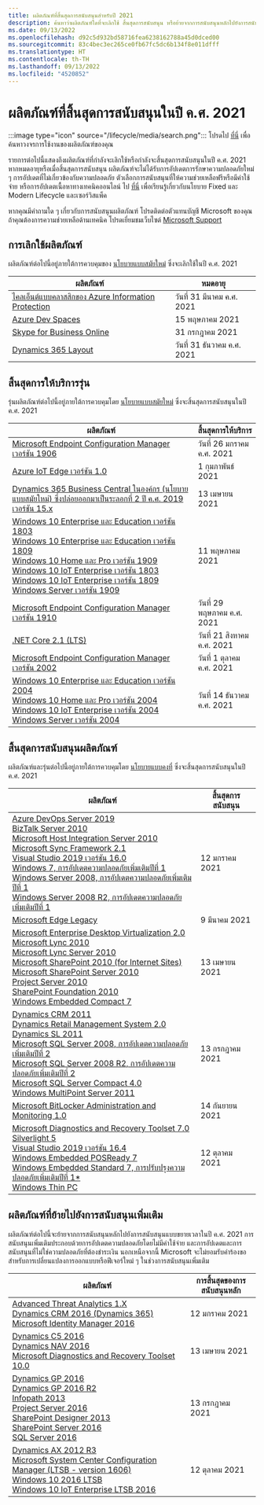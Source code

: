 ```yaml
---
title: ผลิตภัณฑ์ที่สิ้นสุดการสนับสนุนสำหรับปี 2021
description: ค้นหาว่าผลิตภัณฑ์ใดที่จะเลิกใช้ สิ้นสุดการสนับสนุน หรือย้ายจากการสนับสนุนหลักไปยังการสนับสนุนแบบขยายเวลาในปี ค.ศ. 2021
ms.date: 09/13/2022
ms.openlocfilehash: d92c5d932bd58716fea6238162788a45d0dced00
ms.sourcegitcommit: 83c4bec3ec265ce0fb67fc5dc6b134f8e011dfff
ms.translationtype: HT
ms.contentlocale: th-TH
ms.lasthandoff: 09/13/2022
ms.locfileid: "4520852"
---
```

# <a name="products-ending-support-in-2021"></a>ผลิตภัณฑ์ที่สิ้นสุดการสนับสนุนในปี ค.ศ. 2021

:::image type="icon" source="/lifecycle/media/search.png":::
โปรดไป [ที่นี่](/lifecycle/products/) เพื่อค้นหาวงจรการใช้งานของผลิตภัณฑ์ของคุณ

รายการต่อไปนี้แสดงถึงผลิตภัณฑ์ที่กำลังจะเลิกใช้หรือกำลังจะสิ้นสุดการสนับสนุนในปี ค.ศ. 2021 หากหมดอายุหรือเมื่อสิ้นสุดการสนับสนุน ผลิตภัณฑ์จะไม่ได้รับการอัปเดตการรักษาความปลอดภัยใหม่ ๆ การอัปเดตที่ไม่เกี่ยวข้องกับความปลอดภัย ตัวเลือกการสนับสนุนที่ให้ความช่วยเหลือฟรีหรือมีค่าใช้จ่าย หรือการอัปเดตเนื้อหาทางเทคนิคออนไลน์ ไป [ที่นี่](/lifecycle/overview/product-end-of-support-overview) เพื่อเรียนรู้เกี่ยวกับนโยบาย Fixed และ Modern Lifecycle และเซอร์วิสแพ็ค

หากคุณมีคำถามใด ๆ เกี่ยวกับการสนับสนุนผลิตภัณฑ์ โปรดติดต่อตัวแทนบัญชี Microsoft ของคุณ ถ้าคุณต้องการความช่วยเหลือด้านเทคนิค โปรดเยี่ยมชมเว็บไซต์ [Microsoft Support](https://support.microsoft.com/contactus/?ws=support)

## <a name="product-retirements"></a>การเลิกใช้ผลิตภัณฑ์

ผลิตภัณฑ์ต่อไปนี้อยู่ภายใต้การควบคุมของ [นโยบายแบบสมัยใหม่](/lifecycle/policies/modern) ซึ่งจะเลิกใช้ในปี ค.ศ. 2021

| ผลิตภัณฑ์ | หมดอายุ |
| --- | --- |
| [ไคลเอ็นต์แบบคลาสสิกของ Azure Information Protection](/lifecycle/products/azure-information-protection-classic-client?branch=live)<br> | วันที่ 31 มีนาคม ค.ศ. 2021 |
| [Azure Dev Spaces](/lifecycle/products/azure-dev-spaces?branch=live)<br> | 15 พฤษภาคม 2021 |
| [Skype for Business Online](/lifecycle/products/skype-for-business-online?branch=live)<br> | 31 กรกฎาคม 2021 |
| [Dynamics 365 Layout](/lifecycle/products/dynamics-365-layout?branch=live)<br> | วันที่ 31 ธันวาคม ค.ศ. 2021 |


## <a name="release-end-of-servicing"></a>สิ้นสุดการให้บริการรุ่น

รุ่นผลิตภัณฑ์ต่อไปนี้อยู่ภายใต้การควบคุมโดย [นโยบายแบบสมัยใหม่](/lifecycle/policies/modern) ซึ่งจะสิ้นสุดการสนับสนุนในปี ค.ศ. 2021

| ผลิตภัณฑ์ | สิ้นสุดการให้บริการ |
| --- | --- |
| [Microsoft Endpoint Configuration Manager เวอร์ชัน 1906](/lifecycle/products/microsoft-endpoint-configuration-manager?branch=live)<br> | วันที่ 26 มกราคม ค.ศ. 2021 |
| [Azure IoT Edge เวอร์ชัน 1.0](/lifecycle/products/azure-iot-edge?branch=live)<br> | 1 กุมภาพันธ์ 2021 |
| [Dynamics 365 Business Central ในองค์กร (นโยบายแบบสมัยใหม่) ซึ่งปล่อยออกมาเป็นระลอกที่ 2 ปี ค.ศ. 2019 เวอร์ชัน 15.x](/lifecycle/products/dynamics-365-business-central-onpremises-modern-policy?branch=live)<br> | 13 เมษายน 2021 |
| [Windows 10 Enterprise และ Education เวอร์ชัน 1803](/lifecycle/products/windows-10-enterprise-and-education?branch=live)<br>[Windows 10 Enterprise และ Education เวอร์ชัน 1809](/lifecycle/products/windows-10-enterprise-and-education?branch=live)<br>[Windows 10 Home และ Pro เวอร์ชัน 1909](/lifecycle/products/windows-10-home-and-pro?branch=live)<br>[Windows 10 IoT Enterprise เวอร์ชัน 1803](/lifecycle/products/windows-10-iot-enterprise?branch=live)<br>[Windows 10 IoT Enterprise เวอร์ชัน 1809](/lifecycle/products/windows-10-iot-enterprise?branch=live)<br>[Windows Server เวอร์ชัน 1909](/lifecycle/products/windows-server?branch=live)<br> | 11 พฤษภาคม 2021 |
| [Microsoft Endpoint Configuration Manager เวอร์ชัน 1910](/lifecycle/products/microsoft-endpoint-configuration-manager?branch=live)<br> | วันที่ 29 พฤษภาคม ค.ศ. 2021 |
| [.NET Core 2.1 (LTS)](/lifecycle/products/microsoft-net-and-net-core?branch=live)<br> | วันที่ 21 สิงหาคม ค.ศ. 2021 |
| [Microsoft Endpoint Configuration Manager เวอร์ชัน 2002](/lifecycle/products/microsoft-endpoint-configuration-manager?branch=live)<br> | วันที่ 1 ตุลาคม ค.ศ. 2021 |
| [Windows 10 Enterprise และ Education เวอร์ชัน 2004](/lifecycle/products/windows-10-enterprise-and-education?branch=live)<br>[Windows 10 Home และ Pro เวอร์ชัน 2004](/lifecycle/products/windows-10-home-and-pro?branch=live)<br>[Windows 10 IoT Enterprise เวอร์ชัน 2004](/lifecycle/products/windows-10-iot-enterprise?branch=live)<br>[Windows Server เวอร์ชัน 2004](/lifecycle/products/windows-server?branch=live)<br> | วันที่ 14 ธันวาคม ค.ศ. 2021 |


## <a name="products-reaching-end-of-support"></a>สิ้นสุดการสนับสนุนผลิตภัณฑ์

ผลิตภัณฑ์และรุ่นต่อไปนี้อยู่ภายใต้การควบคุมโดย [นโยบายแบบคงที่](/lifecycle/policies/fixed) ซึ่งจะสิ้นสุดการสนับสนุนในปี ค.ศ. 2021

| ผลิตภัณฑ์ | สิ้นสุดการสนับสนุน |
| --- | --- |
| [Azure DevOps Server 2019](/lifecycle/products/azure-devops-server-2019?branch=live)<br>[BizTalk Server 2010](/lifecycle/products/biztalk-server-2010?branch=live)<br>[Microsoft Host Integration Server 2010](/lifecycle/products/microsoft-host-integration-server-2010?branch=live)<br>[Microsoft Sync Framework 2.1](/lifecycle/products/microsoft-sync-framework-21?branch=live)<br>[Visual Studio 2019 เวอร์ชัน 16.0](/lifecycle/products/visual-studio-2019?branch=live)<br>[Windows 7, การอัปเดตความปลอดภัยเพิ่มเติมปีที่ 1](/lifecycle/products/windows-7?branch=live)<br>[Windows Server 2008, การอัปเดตความปลอดภัยเพิ่มเติมปีที่ 1](/lifecycle/products/windows-server-2008?branch=live)<br>[Windows Server 2008 R2, การอัปเดตความปลอดภัยเพิ่มเติมปีที่ 1](/lifecycle/products/windows-server-2008-r2?branch=live)<br> | 12 มกราคม 2021 |
| [Microsoft Edge Legacy](/lifecycle/products/microsoft-edge-legacy?branch=live)<br> | 9 มีนาคม 2021 |
| [Microsoft Enterprise Desktop Virtualization 2.0](/lifecycle/products/microsoft-enterprise-desktop-virtualization-20?branch=live)<br>[Microsoft Lync 2010](/lifecycle/products/microsoft-lync-2010?branch=live)<br>[Microsoft Lync Server 2010](/lifecycle/products/microsoft-lync-server-2010?branch=live)<br>[Microsoft SharePoint 2010 (for Internet Sites)](/lifecycle/products/microsoft-sharepoint-2010?branch=live)<br>[Microsoft SharePoint Server 2010](/lifecycle/products/microsoft-sharepoint-server-2010?branch=live)<br>[Project Server 2010](/lifecycle/products/project-server-2010?branch=live)<br>[SharePoint Foundation 2010](/lifecycle/products/sharepoint-foundation-2010?branch=live)<br>[Windows Embedded Compact 7](/lifecycle/products/windows-embedded-compact-7?branch=live)<br> | 13 เมษายน 2021 |
| [Dynamics CRM 2011](/lifecycle/products/dynamics-crm-2011?branch=live)<br>[Dynamics Retail Management System 2.0](/lifecycle/products/dynamics-retail-management-system-20?branch=live)<br>[Dynamics SL 2011](/lifecycle/products/dynamics-sl-2011?branch=live)<br>[Microsoft SQL Server 2008, การอัปเดตความปลอดภัยเพิ่มเติมปีที่ 2](/lifecycle/products/microsoft-sql-server-2008?branch=live)<br>[Microsoft SQL Server 2008 R2, การอัปเดตความปลอดภัยเพิ่มเติมปีที่ 2](/lifecycle/products/microsoft-sql-server-2008-r2?branch=live)<br>[Microsoft SQL Server Compact 4.0](/lifecycle/products/microsoft-sql-server-compact-40?branch=live)<br>[Windows MultiPoint Server 2011](/lifecycle/products/windows-multipoint-server-2011?branch=live)<br> | 13 กรกฎาคม 2021 |
| [Microsoft BitLocker Administration and Monitoring 1.0](/lifecycle/products/microsoft-bitlocker-administration-and-monitoring-10?branch=live)<br> | 14 กันยายน 2021 |
| [Microsoft Diagnostics and Recovery Toolset 7.0](/lifecycle/products/microsoft-diagnostics-and-recovery-toolset-70?branch=live)<br>[Silverlight 5](/lifecycle/products/silverlight-5?branch=live)<br>[Visual Studio 2019 เวอร์ชัน 16.4](/lifecycle/products/visual-studio-2019?branch=live)<br>[Windows Embedded POSReady 7](/lifecycle/products/windows-embedded-posready-7?branch=live)<br>[Windows Embedded Standard 7, การปรับปรุงความปลอดภัยเพิ่มเติมปีที่ 1*](/lifecycle/products/windows-embedded-standard-7?branch=live)<br>[Windows Thin PC](/lifecycle/products/windows-thin-pc?branch=live)<br> | 12 ตุลาคม 2021 |


## <a name="products-moving-to-extended-support"></a>ผลิตภัณฑ์ที่ย้ายไปยังการสนับสนุนเพิ่มเติม

ผลิตภัณฑ์ต่อไปนี้จะย้ายจากการสนับสนุนหลักไปยังการสนับสนุนแบบขยายเวลาในปี ค.ศ. 2021 การสนับสนุนเพิ่มเติมประกอบด้วยการอัปเดตความปลอดภัยโดยไม่มีค่าใช้จ่าย และการอัปเดตและการสนับสนุนที่ไม่ใช่ความปลอดภัยที่ต้องชำระเงิน นอกเหนือจากนี้ Microsoft จะไม่ยอมรับคำร้องขอสำหรับการเปลี่ยนแปลงการออกแบบหรือฟีเจอร์ใหม่ ๆ ในช่วงการสนับสนุนเพิ่มเติม

| ผลิตภัณฑ์ | การสิ้นสุดของการสนับสนุนหลัก |
| --- | --- |
| [Advanced Threat Analytics 1.X](/lifecycle/products/advanced-threat-analytics-1x?branch=live)<br>[Dynamics CRM 2016 (Dynamics 365)](/lifecycle/products/dynamics-crm-2016-dynamics-365?branch=live)<br>[Microsoft Identity Manager 2016](/lifecycle/products/microsoft-identity-manager-2016?branch=live)<br> | 12 มกราคม 2021 |
| [Dynamics C5 2016](/lifecycle/products/dynamics-c5-2016?branch=live)<br>[Dynamics NAV 2016](/lifecycle/products/dynamics-nav-2016?branch=live)<br>[Microsoft Diagnostics and Recovery Toolset 10.0](/lifecycle/products/microsoft-diagnostics-and-recovery-toolset-100?branch=live)<br> | 13 เมษายน 2021 |
| [Dynamics GP 2016](/lifecycle/products/dynamics-gp-2016?branch=live)<br>[Dynamics GP 2016 R2](/lifecycle/products/dynamics-gp-2016-r2?branch=live)<br>[Infopath 2013](/lifecycle/products/infopath-2013?branch=live)<br>[Project Server 2016](/lifecycle/products/project-server-2016?branch=live)<br>[SharePoint Designer 2013](/lifecycle/products/sharepoint-designer-2013?branch=live)<br>[SharePoint Server 2016](/lifecycle/products/sharepoint-server-2016?branch=live)<br>[SQL Server 2016](/lifecycle/products/sql-server-2016?branch=live)<br> | 13 กรกฎาคม 2021 |
| [Dynamics AX 2012 R3](/lifecycle/products/dynamics-ax-2012-r3?branch=live)<br>[Microsoft System Center Configuration Manager (LTSB - version 1606)](/lifecycle/products/microsoft-system-center-configuration-manager-ltsb-version-1606?branch=live)<br>[Windows 10 2016 LTSB](/lifecycle/products/windows-10-2016-ltsb?branch=live)<br>[Windows 10 IoT Enterprise LTSB 2016](/lifecycle/products/windows-10-iot-enterprise-ltsb-2016?branch=live)<br> | 12 ตุลาคม 2021 |
